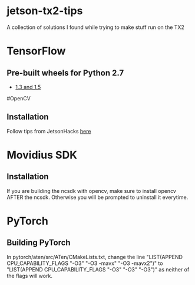 # jetson-tx2-tips
A collection of solutions I found while trying to make stuff run on the TX2

# TensorFlow
## Pre-built wheels for Python 2.7
- [1.3 and 1.5](https://github.com/JesperChristensen89/TensorFlow-Jetson-TX2)

#OpenCV
## Installation
Follow tips from JetsonHacks [here](https://github.com/jetsonhacks/buildOpenCVTX2)

# Movidius SDK
## Installation
If you are building the ncsdk with opencv, make sure to install opencv AFTER the ncsdk. Otherwise you will be prompted to uninstall it everytime.

# PyTorch
## Building PyTorch
In pytorch/aten/src/ATen/CMakeLists.txt, change the line "LIST(APPEND CPU_CAPABILITY_FLAGS "-O3" "-O3 -mavx" "-O3 -mavx2")" to "LIST(APPEND CPU_CAPABILITY_FLAGS "-O3" "-O3" "-O3")" as neither of the flags will work.
